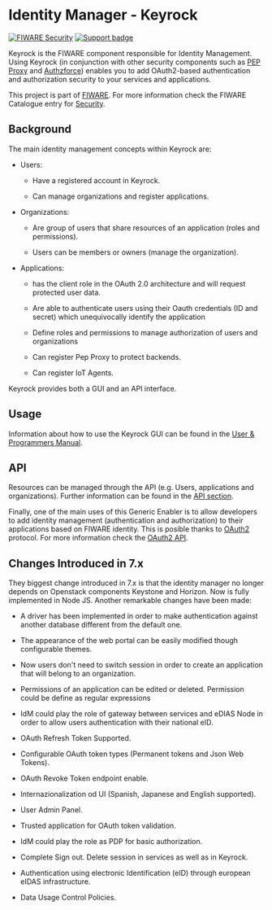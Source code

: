 # Identity Manager - Keyrock

[![FIWARE Security](https://nexus.lab.fiware.org/repository/raw/public/badges/chapters/security.svg)](https://www.fiware.org/developers/catalogue/)
[![Support badge](https://img.shields.io/badge/tag-fiware-orange.svg?logo=stackoverflow)](https://stackoverflow.com/questions/tagged/fiware-keyrock)

Keyrock is the FIWARE component responsible for Identity Management. Using
Keyrock (in conjunction with other security components such as
[PEP Proxy](https://github.com/ging/fiware-pep-proxy) and
[Authzforce](https://github.com/authzforce/server)) enables you to add
OAuth2-based authentication and authorization security to your services and
applications.

This project is part of [FIWARE](https://www.fiware.org/). For more information
check the FIWARE Catalogue entry for
[Security](https://github.com/Fiware/catalogue/tree/master/security).

## Background

The main identity management concepts within Keyrock are:

-   Users:

    -   Have a registered account in Keyrock.

    -   Can manage organizations and register applications.

-   Organizations:

    -   Are group of users that share resources of an application (roles and
        permissions).

    -   Users can be members or owners (manage the organization).

-   Applications:

    -   has the client role in the OAuth 2.0 architecture and will request
        protected user data.

    -   Are able to authenticate users using their Oauth credentials (ID and
        secret) which unequivocally identify the application

    -   Define roles and permissions to manage authorization of users and
        organizations

    -   Can register Pep Proxy to protect backends.

    -   Can register IoT Agents.

Keyrock provides both a GUI and an API interface.

## Usage

Information about how to use the Keyrock GUI can be found in the
[User & Programmers Manual](user_and_programmers_guide/introduction.md).

## API

Resources can be managed through the API (e.g. Users, applications and
organizations). Further information can be found in the
[API section](api/introduction.md).

Finally, one of the main uses of this Generic Enabler is to allow developers to
add identity management (authentication and authorization) to their applications
based on FIWARE identity. This is posible thanks to
[OAuth2](https://oauth.net/2/) protocol. For more information check the
[OAuth2 API](oauth/introduction.md).

## Changes Introduced in 7.x

They biggest change introduced in 7.x is that the identity manager no longer
depends on Openstack components Keystone and Horizon. Now is fully implemented
in Node JS. Another remarkable changes have been made:

-   A driver has been implemented in order to make authentication against
    another database different from the default one.

-   The appearance of the web portal can be easily modified though configurable
    themes.

-   Now users don't need to switch session in order to create an application
    that will belong to an organization.

-   Permissions of an application can be edited or deleted. Permission could be
    define as regular expressions

-   IdM could play the role of gateway between services and eDIAS Node in order
    to allow users authentication with their national eID.

-   OAuth Refresh Token Supported.

-   Configurable OAuth token types (Permanent tokens and Json Web Tokens).

-   OAuth Revoke Token endpoint enable.

-   Internazionalization od UI (Spanish, Japanese and English supported).

-   User Admin Panel.

-   Trusted application for OAuth token validation.

-   IdM could play the role as PDP for basic authorization.

-   Complete Sign out. Delete session in services as well as in Keyrock.

-   Authentication using electronic Identification (eID) through european eIDAS
    infrastructure.

-   Data Usage Control Policies.
